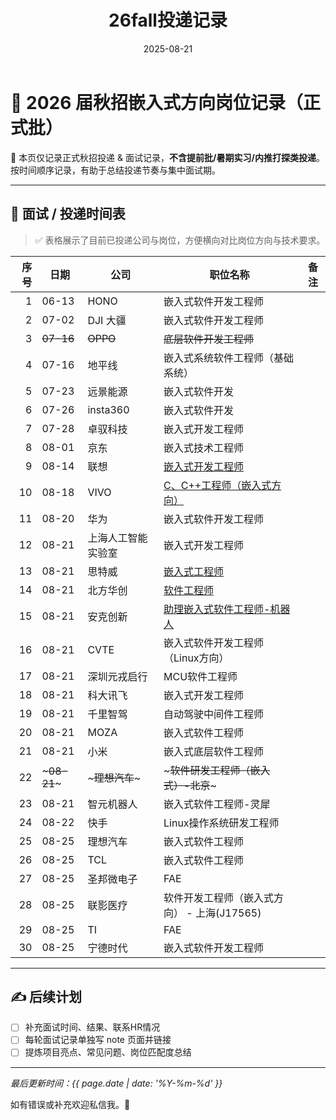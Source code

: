 ﻿---
title: "26fall投递记录"
date: 2025-08-21
categories: Fall_Reviews
tags: [面经, 秋招, 嵌入式软件]
layout: note
excerpt: 只记录秋招正式批，不记录提前批。
---

# 🎯 2026 届秋招嵌入式方向岗位记录（正式批）

📌 本页仅记录正式秋招投递 & 面试记录，**不含提前批/暑期实习/内推打探类投递**。按时间顺序记录，有助于总结投递节奏与集中面试期。

---

## 📅 面试 / 投递时间表

> ✅ 表格展示了目前已投递公司与岗位，方便横向对比岗位方向与技术要求。

| 序号 | 日期        | 公司        | 职位名称                                                                                                                                                                                        | 备注 |
| -: | --------- | --------- | ------------------------------------------------------------------------------------------------------------------------------------------------------------------------------------------- | -- |
|  1 | 06-13     | HONO      | 嵌入式软件开发工程师                                                                                                                                                                                  |    |
|  2 | 07-02     | DJI 大疆    | 嵌入式软件开发工程师                                                                                                                                                                                  |    |
|  3 | ~~07-16~~ | ~~OPPO~~  | ~~底层软件开发工程师~~                                                                                                                                                                               |    |
|  4 | 07-16     | 地平线       | 嵌入式系统软件工程师（基础系统）                                                                                                                                                                            |    |
|  5 | 07-23     | 远景能源      | 嵌入式软件开发                                                                                                                                                                                     |    |
|  6 | 07-26     | insta360  | 嵌入式软件开发                                                                                                                                                                                     |    |
|  7 | 07-28     | 卓驭科技      | 嵌入式开发工程师                                                                                                                                                                                    |    |
|  8 | 08-01     | 京东        | 嵌入式技术工程师                                                                                                                                                                                    |    |
|  9 | 08-14     | 联想        | [嵌入式开发工程师](https://talent.lenovo.com.cn/position/detail?id=1541)                                                                                                                            |    |
| 10 | 08-18     | VIVO      | [C、C++工程师（嵌入式方向）](https://hr-campus.vivo.com/campus/detail?jobAdId=b1d97aa0-54b7-4b13-902b-3b2b9a91afe2)                                                                                    |    |
| 11 | 08-20     | 华为        | 嵌入式软件开发工程师                                                                                                                                                          |    |
| 12 | 08-21     | 上海人工智能实验室 | 嵌入式开发工程师                                                                                                                                                                                    |    |
| 13 | 08-21     | 思特威       | [嵌入式工程师](https://app.mokahr.com/campus_apply/smartsenstech1/56088?recommendCode=DS2xZPy3#/job/d097d867-f2cd-4bae-8fa9-d5efafce4a97)                                                         |    |
| 14 | 08-21     | 北方华创      | [软件工程师](https://career.naura.com/campus/detail?jobAdId=4bd4ef9b-7c7c-4d37-aea0-beb3bbe59afe)                                                                                                |    |
| 15 | 08-21     | 安克创新      | [助理嵌入式软件工程师-机器人](https://anker-in.jobs.feishu.cn/referral/campus/position/7539826644011534643/detail?token=NTsxNzU1MTYzOTU4NzIwOzc1MzgyOTk5MDU2NjkwMjE2OTk7NzUzODM2MDMzNDUwOTAxNzQwNzsxLzE) |    |
| 16 | 08-21     | CVTE      | 嵌入式软件开发工程师（Linux方向）                                                                                                                                                                         |    |
| 17 | 08-21     | 深圳元戎启行    | MCU软件工程师                                                                                                                                                                                    |    |
| 18 | 08-21     | 科大讯飞      | 嵌入式开发工程师                                                                                                                                                                                    |    |
| 19 | 08-21     | 千里智驾      | 自动驾驶中间件工程师                                                                                                                                                                                  |    |
| 20 | 08-21     | MOZA      | 嵌入式软件工程师                                                                                                                                                                                    |    |
| 21 | 08-21     | 小米        | 嵌入式底层软件工程师                                                                                                                                                                                  |    |
| 22 | ~~~08-21~~~     | ~~~理想汽车~~~     | ~~~软件研发工程师（嵌入式）-北京~~~                                                                                                                                                                                  |    |
|23|08-21|智元机器人|嵌入式软件工程师-灵犀||
|24|08-22|快手|Linux操作系统研发工程师||
|25|08-25|理想汽车|嵌入式软件工程师||
|26|08-25|TCL|嵌入式软件工程师||
|27|08-25|圣邦微电子|FAE||
|28|08-25|联影医疗|软件开发工程师（嵌入式方向） - 上海(J17565)||
|29|08-25|TI|FAE||
|30|08-25|宁德时代|嵌入式软件开发工程师||





---

## ✍️ 后续计划

- [ ] 补充面试时间、结果、联系HR情况
- [ ] 每轮面试记录单独写 note 页面并链接
- [ ] 提炼项目亮点、常见问题、岗位匹配度总结

---

_最后更新时间：{{ page.date | date: '%Y-%m-%d' }}_

如有错误或补充欢迎私信我。🌱




